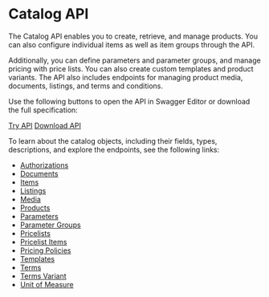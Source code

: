 # Catalog API

The Catalog API enables you to create, retrieve, and manage products. You can also configure individual items as well as item groups through the API.&#x20;

Additionally, you can define parameters and parameter groups, and manage pricing with price lists. You can also create custom templates and product variants. The API also includes endpoints for managing product media, documents, listings, and terms and conditions.

Use the following buttons to open the API in Swagger Editor or download the full specification:

<a href="https://editor-next.swagger.io/?url=https://api.platform.softwareone.com/public/v1/catalog/openapi.json" class="button primary" data-icon="up-right-from-square">Try API</a>  <a href="https://api.platform.softwareone.com/public/v1/catalog/openapi.json" class="button secondary" data-icon="arrow-down">Download API</a>

To learn about the catalog objects, including their fields, types, descriptions, and explore the endpoints, see the following links:

* [Authorizations](authorization/)
* [Documents](documentation/)
* [Items](items/)
* [Listings](listing/)
* [Media](media/)
* [Products](product/)
* [Parameters](parameter/)
* [Parameter Groups](parameter-group/)
* [Pricelists](pricelists/)
* [Pricelist Items](pricelist-item/)
* [Pricing Policies](pricing-policies/)
* [Templates](templates/)
* [Terms ](terms-and-conditions/)
* [Terms Variant](variants/)
* [Unit of Measure](units-of-measure/)
